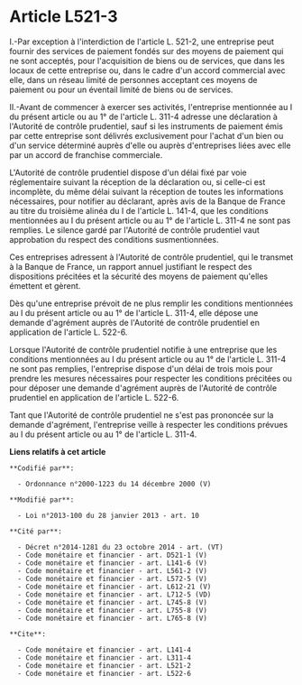 # Article L521-3

I.-Par exception à l'interdiction de l'article L. 521-2, une entreprise peut fournir des services de paiement fondés sur des
moyens de paiement qui ne sont acceptés, pour l'acquisition de biens ou de services, que dans les locaux de cette entreprise
ou, dans le cadre d'un accord commercial avec elle, dans un réseau limité de personnes acceptant ces moyens de paiement ou
pour un éventail limité de biens ou de services. 

II.-Avant de commencer à exercer ses activités, l'entreprise mentionnée au I du présent article ou au 1° de l'article L.
311-4 adresse une déclaration à l'Autorité de contrôle prudentiel, sauf si les instruments de paiement émis par cette
entreprise sont délivrés exclusivement pour l'achat d'un bien ou d'un service déterminé auprès d'elle ou auprès d'entreprises
liées avec elle par un accord de franchise commerciale. 

L'Autorité de contrôle prudentiel dispose d'un délai fixé par voie réglementaire suivant la réception de la déclaration ou,
si celle-ci est incomplète, du même délai suivant la réception de toutes les informations nécessaires, pour notifier au
déclarant, après avis de la Banque de France au titre du troisième alinéa du I de l'article L. 141-4, que les conditions
mentionnées au I du présent article ou au 1° de l'article L. 311-4 ne sont pas remplies. Le silence gardé par l'Autorité de
contrôle prudentiel vaut approbation du respect des conditions susmentionnées. 

Ces entreprises adressent à l'Autorité de contrôle prudentiel, qui le transmet à la Banque de France, un rapport annuel
justifiant le respect des dispositions précitées et la sécurité des moyens de paiement qu'elles émettent et gèrent. 

Dès qu'une entreprise prévoit de ne plus remplir les conditions mentionnées au I du présent article ou au 1° de l'article L.
311-4, elle dépose une demande d'agrément auprès de l'Autorité de contrôle prudentiel en application de l'article L. 522-6. 

Lorsque l'Autorité de contrôle prudentiel notifie à une entreprise que les conditions mentionnées au I du présent article ou
au 1° de l'article L. 311-4 ne sont pas remplies, l'entreprise dispose d'un délai de trois mois pour prendre les mesures
nécessaires pour respecter les conditions précitées ou pour déposer une demande d'agrément auprès de l'Autorité de contrôle
prudentiel en application de l'article L. 522-6. 

Tant que l'Autorité de contrôle prudentiel ne s'est pas prononcée sur la demande d'agrément, l'entreprise veille à respecter
les conditions prévues au I du présent article ou au 1° de l'article L. 311-4.

**Liens relatifs à cet article**

	**Codifié par**:

	  - Ordonnance n°2000-1223 du 14 décembre 2000 (V)

	**Modifié par**:

	  - Loi n°2013-100 du 28 janvier 2013 - art. 10

	**Cité par**:

	  - Décret n°2014-1281 du 23 octobre 2014 - art. (VT)
	  - Code monétaire et financier - art. D521-1 (V)
	  - Code monétaire et financier - art. L141-6 (V)
	  - Code monétaire et financier - art. L561-2 (V)
	  - Code monétaire et financier - art. L572-5 (V)
	  - Code monétaire et financier - art. L612-21 (V)
	  - Code monétaire et financier - art. L712-5 (VD)
	  - Code monétaire et financier - art. L745-8 (V)
	  - Code monétaire et financier - art. L755-8 (V)
	  - Code monétaire et financier - art. L765-8 (V)

	**Cite**:

	  - Code monétaire et financier - art. L141-4
	  - Code monétaire et financier - art. L311-4
	  - Code monétaire et financier - art. L521-2
	  - Code monétaire et financier - art. L522-6
